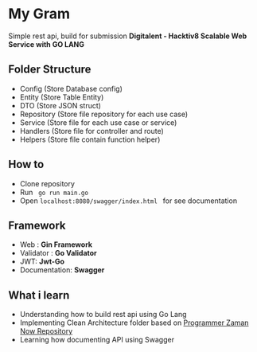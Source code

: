 # My Gram
Simple rest api, build for submission <b>Digitalent - Hacktiv8 Scalable Web Service with GO LANG</b>

## Folder Structure 
- Config (Store Database config)
- Entity (Store Table Entity)
- DTO (Store JSON struct)
- Repository (Store file repository for each use case)
- Service (Store file for each use case or service)
- Handlers (Store file for controller and route)
- Helpers (Store file contain function helper)


## How to
- Clone repository
- Run ``` go run main.go```
- Open ```localhost:8080/swagger/index.html ``` for see documentation

## Framework
- Web : <b>Gin Framework</b>
- Validator : <b>Go Validator</b>
- JWT: <b>Jwt-Go</b>
- Documentation: <b>Swagger</b>

## What i learn
- Understanding how to build rest api using Go Lang
- Implementing Clean Architecture folder based on [Programmer Zaman Now Repository](https://github.com/khannedy/golang-clean-architecture)
- Learning how documenting API using Swagger



